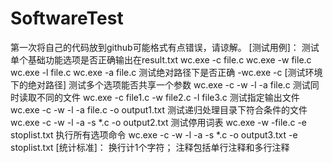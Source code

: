 # SoftwareTest
第一次将自己的代码放到github可能格式有点错误，请谅解。
[测试用例]：
测试单个基础功能选项是否正确输出在result.txt
wc.exe -c file.c
wc.exe -w file.c
wc.exe -l file.c
wc.exe -a file.c
测试绝对路径下是否正确
-wc.exe -c [测试环境下的绝对路径]
测试多个选项能否共享一个参数
wc.exe -c -w -l -a file.c
测试同时读取不同的文件
wc.exe -c file1.c -w file2.c -l file3.c
测试指定输出文件
wc.exe -c -w -l -a file.c -o output1.txt
测试递归处理目录下符合条件的文件
wc.exe -c -w -l -a -s *.c -o output2.txt
测试停用词表
wc.exe -w -file.c -e stoplist.txt
执行所有选项命令
wc.exe -c -w -l -a -s *.c -o output3.txt -e stoplist.txt
[统计标准]：
换行计1个字符；
注释包括单行注释和多行注释